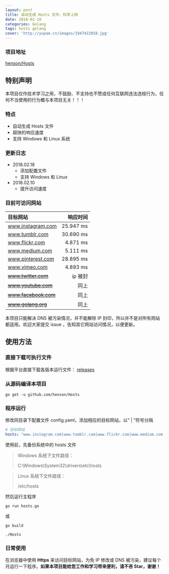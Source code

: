 ```yaml
---
layout: post
title: 自动生成 Hosts 文件，科学上网
date: 2018-02-18
categories: Golang
tags: hosts golang
cover: 'http://yupae.cn/images/1947422058.jpg'
---
```


### 项目地址

[henson/Hosts](https://github.com/henson/Hosts)

## 特别声明

本项目仅作技术学习之用，不鼓励、不支持也不赞成任何互联网违法违规行为，任何不当使用的行为概与本项目无关！！！

### 特点

- 自动生成 Hosts 文件
- 超快的响应速度
- 支持 Windows 和 Linux 系统

### 更新日志

- 2018.02.18
  - 添加配置文件
  - 支持 Windows 和 Linux
- 2018.02.10
  - 提升访问速度

### 目前可访问网站

|目标网站|响应时间|
|:------|------:|
|www.instagram.com|25.947 ms|
|www.tumblr.com|30.690 ms|
|www.flickr.com|4.871 ms|
|www.medium.com|5.111 ms|
|www.pinterest.com|28.895 ms|
|www.vimeo.com|4.893 ms|
|~~www.twitter.com~~|ip 被封|
|~~www.youtube.com~~|同上|
|~~www.facebook.com~~|同上|
|~~www.golang.org~~|同上|

本项目只能解决 DNS 被污染情况，并不能解除 IP 封印，所以并不是对所有网站都适用。欢迎大家提交 issue ，告知其它网站访问情况，以便更新。

## 使用方法

### 直接下载可执行文件

根据平台直接下载各版本运行文件： [releases](https://github.com/henson/Hosts/releases)

### 从源码编译本项目

```
go get -u github.com/henson/Hosts
```

### 程序运行

修改同目录下配置文件 config.yaml，添加相应的目标网站，以“ | ”符号分隔

```yml
# 目标网站
hosts: "www.instagram.com|www.tumblr.com|www.flickr.com|www.medium.com|www.pinterest.com"
```

使用前，先备份系统中的 hosts 文件

> Windows 系统下文件路径：
> 
> C:\Windows\System32\drivers\etc\hosts

> Linux 系统下文件路径：
> 
> /etc/hosts


然后运行主程序

```
go run hosts.go
```

或

```
go build

./Hosts
```

### 日常使用

在浏览器中使用 **Https** 来访问目标网站，为免 IP 修改或 DNS 被污染，建议每个月运行一下程序。**如果本项目能给您工作和学习带来便利，请不吝 Star，谢谢！**